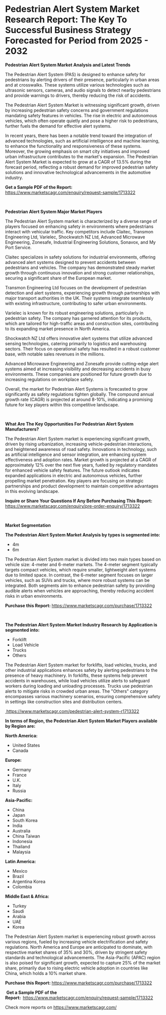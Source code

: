 <p><h1>Pedestrian Alert System Market Research Report: The Key To Successful Business Strategy Forecasted for Period from 2025 - 2032</h1></p><p><strong>Pedestrian Alert System Market Analysis and Latest Trends</strong></p>
<p><p>The Pedestrian Alert System (PAS) is designed to enhance safety for pedestrians by alerting drivers of their presence, particularly in urban areas and at crosswalks. These systems utilize various technologies such as ultrasonic sensors, cameras, and audio signals to detect nearby pedestrians and provide warnings to drivers, thereby reducing the risk of accidents.</p><p>The Pedestrian Alert System Market is witnessing significant growth, driven by increasing pedestrian safety concerns and government regulations mandating safety features in vehicles. The rise in electric and autonomous vehicles, which often operate quietly and pose a higher risk to pedestrians, further fuels the demand for effective alert systems. </p><p>In recent years, there has been a notable trend toward the integration of advanced technologies, such as artificial intelligence and machine learning, to enhance the functionality and responsiveness of these systems. Moreover, the growing emphasis on smart city initiatives and improved urban infrastructure contributes to the market's expansion. The Pedestrian Alert System Market is expected to grow at a CAGR of 13.5% during the forecast period, reflecting a robust demand for improved pedestrian safety solutions and innovative technological advancements in the automotive industry.</p></p>
<p><strong>Get a Sample PDF of the Report:&nbsp;</strong> <a href="https://www.marketscagr.com/enquiry/request-sample/1713322?utm_campaign=1126&utm_medium=2&utm_source=Github&utm_content=ia&utm_term=28032025&utm_id=pedestrian-alert-system">https://www.marketscagr.com/enquiry/request-sample/1713322</a></p>
<p>&nbsp;</p>
<p><strong>Pedestrian Alert System Major Market Players</strong></p>
<p><p>The Pedestrian Alert System market is characterized by a diverse range of players focused on enhancing safety in environments where pedestrians interact with vehicular traffic. Key competitors include Claitec, Transmon Engineering Ltd, Varielec, Shockwatch NZ Ltd, Advanced Microwave Engineering, Zonesafe, Industrial Engineering Solutions, Sonavox, and My Port Service.</p><p>Claitec specializes in safety solutions for industrial environments, offering advanced alert systems designed to prevent accidents between pedestrians and vehicles. The company has demonstrated steady market growth through continuous innovation and strong customer relationships, securing a significant share of the European market.</p><p>Transmon Engineering Ltd focuses on the development of pedestrian detection and alert systems, experiencing growth through partnerships with major transport authorities in the UK. Their systems integrate seamlessly with existing infrastructure, contributing to safer urban environments.</p><p>Varielec is known for its robust engineering solutions, particularly in pedestrian safety. The company has garnered attention for its products, which are tailored for high-traffic areas and construction sites, contributing to its expanding market presence in North America.</p><p>Shockwatch NZ Ltd offers innovative alert systems that utilize advanced sensing technologies, catering primarily to logistics and warehousing sectors. Their focus on operational safety has resulted in a robust customer base, with notable sales revenues in the millions.</p><p>Advanced Microwave Engineering and Zonesafe provide cutting-edge alert systems aimed at increasing visibility and decreasing accidents in busy environments. These companies are positioned for future growth due to increasing regulations on workplace safety.</p><p>Overall, the market for Pedestrian Alert Systems is forecasted to grow significantly as safety regulations tighten globally. The compound annual growth rate (CAGR) is projected at around 8-10%, indicating a promising future for key players within this competitive landscape.</p></p>
<p>&nbsp;</p>
<p><strong>What Are The Key Opportunities For Pedestrian Alert System Manufacturers?</strong></p>
<p><p>The Pedestrian Alert System market is experiencing significant growth, driven by rising urbanization, increasing vehicle-pedestrian interactions, and heightened awareness of road safety. Innovations in technology, such as artificial intelligence and sensor integration, are enhancing system effectiveness and adoption rates. Market growth is projected at a CAGR of approximately 12% over the next five years, fueled by regulatory mandates for enhanced vehicle safety features. The future outlook indicates expanded applications in electric and autonomous vehicles, further propelling market penetration. Key players are focusing on strategic partnerships and product development to maintain competitive advantages in this evolving landscape.</p></p>
<p><strong>Inquire or Share Your Questions If Any Before Purchasing This Report:</strong> <a href="https://www.marketscagr.com/enquiry/pre-order-enquiry/1713322?utm_campaign=1126&utm_medium=2&utm_source=Github&utm_content=ia&utm_term=28032025&utm_id=pedestrian-alert-system">https://www.marketscagr.com/enquiry/pre-order-enquiry/1713322</a></p>
<p>&nbsp;</p>
<p><strong>Market Segmentation</strong></p>
<p><strong>The Pedestrian Alert System Market Analysis by types is segmented into:</strong></p>
<p><ul><li>4m</li><li>6m</li></ul></p>
<p><p>The Pedestrian Alert System market is divided into two main types based on vehicle size: 4-meter and 6-meter markets. The 4-meter segment typically targets compact vehicles, which require smaller, lightweight alert systems due to limited space. In contrast, the 6-meter segment focuses on larger vehicles, such as SUVs and trucks, where more robust systems can be integrated. Both segments aim to enhance pedestrian safety by providing audible alerts when vehicles are approaching, thereby reducing accident risks in urban environments.</p></p>
<p><strong>Purchase this Report:&nbsp;</strong><a href="https://www.marketscagr.com/purchase/1713322?utm_campaign=1126&utm_medium=2&utm_source=Github&utm_content=ia&utm_term=28032025&utm_id=pedestrian-alert-system">https://www.marketscagr.com/purchase/1713322</a></p>
<p>&nbsp;</p>
<p><strong>The Pedestrian Alert System Market Industry Research by Application is segmented into:</strong></p>
<p><ul><li>Forklift</li><li>Load Vehicle</li><li>Trucks</li><li>Others</li></ul></p>
<p><p>The Pedestrian Alert System market for forklifts, load vehicles, trucks, and other industrial applications enhances safety by alerting pedestrians to the presence of heavy machinery. In forklifts, these systems help prevent accidents in warehouses, while load vehicles utilize alerts to safeguard workers during loading and unloading processes. Trucks use pedestrian alerts to mitigate risks in crowded urban areas. The "Others" category encompasses various machinery scenarios, ensuring comprehensive safety in settings like construction sites and distribution centers.</p></p>
<p><a href="https://www.marketscagr.com/pedestrian-alert-system-r1713322?utm_campaign=1126&utm_medium=2&utm_source=Github&utm_content=ia&utm_term=28032025&utm_id=pedestrian-alert-system">&nbsp;https://www.marketscagr.com/pedestrian-alert-system-r1713322</a></p>
<p><strong>In terms of Region, the Pedestrian Alert System Market Players available by Region are:</strong></p>
<p>
    <p> <strong> North America: </strong>
        <ul>
            <li>United States</li>
            <li>Canada</li>
        </ul>
        </p> 
    <p> <strong> Europe: </strong>
        <ul>
            <li>Germany</li>
            <li>France</li>
            <li>U.K.</li>
            <li>Italy</li>
            <li>Russia</li>
        </ul>
        </p> 
    <p> <strong> Asia-Pacific: </strong>
        <ul>
            <li>China</li>
            <li>Japan</li>
            <li>South Korea</li>
            <li>India</li>
            <li>Australia</li>
            <li>China Taiwan</li>
            <li>Indonesia</li>
            <li>Thailand</li>
            <li>Malaysia</li>
        </ul>
        </p> 
    <p> <strong> Latin America: </strong>
        <ul>
            <li>Mexico</li>
            <li>Brazil</li>
            <li>Argentina Korea</li>
            <li>Colombia</li>
        </ul>
        </p> 
    <p> <strong> Middle East & Africa: </strong>
        <ul>
            <li>Turkey</li>
            <li>Saudi</li>
            <li>Arabia</li>
            <li>UAE</li>
            <li>Korea</li>
        </ul>
    </p>
    </p>
<p><p>The Pedestrian Alert System market is experiencing robust growth across various regions, fueled by increasing vehicle electrification and safety regulations. North America and Europe are anticipated to dominate, with respective market shares of 35% and 30%, driven by stringent safety standards and technological advancements. The Asia-Pacific (APAC) region is also poised for significant growth, expected to capture 25% of the market share, primarily due to rising electric vehicle adoption in countries like China, which holds a 10% market share.</p></p>
<p><strong>Purchase this Report: </strong><a href="https://www.marketscagr.com/purchase/1713322?utm_campaign=1126&utm_medium=2&utm_source=Github&utm_content=ia&utm_term=28032025&utm_id=pedestrian-alert-system">https://www.marketscagr.com/purchase/1713322</a></p>
<p>&nbsp;<strong>Get a Sample PDF of the Report:&nbsp;&nbsp;</strong><a href="https://www.marketscagr.com/enquiry/request-sample/1713322?utm_campaign=1126&utm_medium=2&utm_source=Github&utm_content=ia&utm_term=28032025&utm_id=pedestrian-alert-system">https://www.marketscagr.com/enquiry/request-sample/1713322</a></p>
<p><strong></strong></p>
<p>Check more reports on <a href="https://www.marketscagr.com/?utm_campaign=1126&utm_medium=2&utm_source=Github&utm_content=ia&utm_term=28032025&utm_id=pedestrian-alert-system">https://www.marketscagr.com/</a></p>